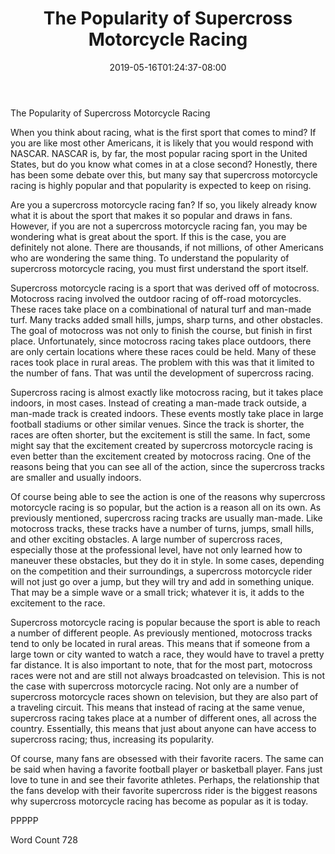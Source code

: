 ﻿---
title: "The Popularity of Supercross Motorcycle Racing"
date: 2019-05-16T01:24:37-08:00
description: "Supercross Racing Tips for Web Success"
featured_image: "/images/Supercross Racing.jpg"
tags: ["Supercross Racing"]
---

The Popularity of Supercross Motorcycle Racing

When you think about racing, what is the first sport that comes to mind?  If you are like most other Americans, it is likely that you would respond with NASCAR.  NASCAR is, by far, the most popular racing sport in the United States, but do you know what comes in at a close second?  Honestly, there has been some debate over this, but many say that supercross motorcycle racing is highly popular and that popularity is expected to keep on rising.

Are you a supercross motorcycle racing fan?  If so, you likely already know what it is about the sport that makes it so popular and draws in fans.  However, if you are not a supercross motorcycle racing fan, you may be wondering what is great about the sport.  If this is the case, you are definitely not alone.  There are thousands, if not millions, of other Americans who are wondering the same thing.  To understand the popularity of supercross motorcycle racing, you must first understand the sport itself.

Supercross motorcycle racing is a sport that was derived off of motocross.  Motocross racing involved the outdoor racing of off-road motorcycles.  These races take place on a combinational of natural turf and man-made turf.  Many tracks added small hills, jumps, sharp turns, and other obstacles.  The goal of motocross was not only to finish the course, but finish in first place.  Unfortunately, since motocross racing takes place outdoors, there are only certain locations where these races could be held.  Many of these races took place in rural areas.  The problem with this was that it limited to the number of fans.  That was until the development of supercross racing.

Supercross racing is almost exactly like motocross racing, but it takes place indoors, in most cases.  Instead of creating a man-made track outside, a man-made track is created indoors. These events mostly take place in large football stadiums or other similar venues.  Since the track is shorter, the races are often shorter, but the excitement is still the same. In fact, some might say that the excitement created by supercross motorcycle racing is even better than the excitement created by motocross racing. One of the reasons being that you can see all of the action, since the supercross tracks are smaller and usually indoors. 

Of course being able to see the action is one of the reasons why supercross motorcycle racing is so popular, but the action is a reason all on its own.  As previously mentioned, supercross racing tracks are usually man-made.  Like motocross tracks, these tracks have a number of turns, jumps, small hills, and other exciting obstacles.  A large number of supercross races, especially those at the professional level, have not only learned how to maneuver these obstacles, but they do it in style.  In some cases, depending on the competition and their surroundings, a supercross motorcycle rider will not just go over a jump, but they will try and add in something unique. That may be a simple wave or a small trick; whatever it is, it adds to the excitement to the race.

Supercross motorcycle racing is popular because the sport is able to reach a number of different people. As previously mentioned, motocross tracks tend to only be located in rural areas.  This means that if someone from a large town or city wanted to watch a race, they would have to travel a pretty far distance. It is also important to note, that for the most part, motocross races were not and are still not always broadcasted on television. This is not the case with supercross motorcycle racing. Not only are a number of supercross motorcycle races shown on television, but they are also part of a traveling circuit.  This means that instead of racing at the same venue, supercross racing takes place at a number of different ones, all across the country.  Essentially, this means that just about anyone can have access to supercross racing; thus, increasing its popularity.   

Of course, many fans are obsessed with their favorite racers.  The same can be said when having a favorite football player or basketball player.  Fans just love to tune in and see their favorite athletes. Perhaps, the relationship that the fans develop with their favorite supercross rider is the biggest reasons why supercross motorcycle racing has become as popular as it is today.

PPPPP

Word Count 728

